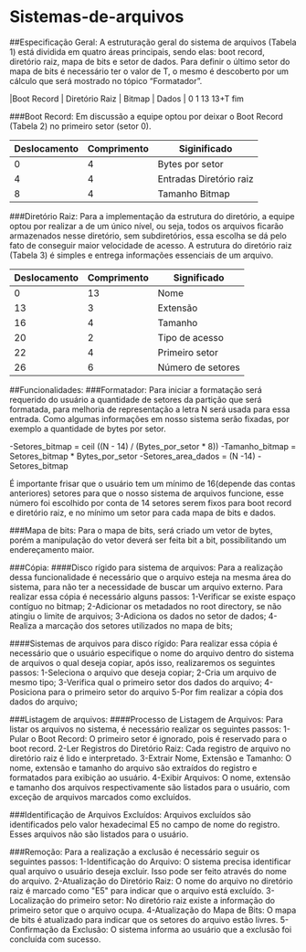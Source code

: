 # Sistemas-de-arquivos

##Especificação Geral:
	A estruturação geral do sistema de arquivos (Tabela 1) está dividida em quatro áreas principais, sendo elas: boot record, diretório raiz, mapa de bits e setor de dados. Para definir o último setor do mapa de bits é necessário ter o valor de T, o mesmo é descoberto por um cálculo que será mostrado no tópico “Formatador”.

|Boot Record | Diretório Raiz | Bitmap | Dados |
0            1               13      13+T      fim

###Boot Record:
	Em discussão a equipe optou por deixar o Boot Record (Tabela 2) no primeiro setor (setor 0).

 | Deslocamento | Comprimento | Siginificado |
 | --- | --- | --- |
 | 0 | 4 | Bytes por setor |
 | 4 | 4 | Entradas Diretório raiz |
 | 8 | 4 | Tamanho Bitmap |

###Diretório Raiz:
	Para a implementação da estrutura do diretório, a equipe optou por realizar a de um único nível, ou seja, todos os arquivos ficarão armazenados nesse diretório, sem subdiretórios, essa escolha se dá pelo fato de conseguir maior velocidade de acesso. A estrutura do diretório raiz (Tabela 3) é simples e entrega informações essenciais de um arquivo.

| Deslocamento | Comprimento | Significado |
| --- | --- | --- |
| 0 | 13 | Nome |
| 13 | 3 | Extensão |
| 16 | 4 | Tamanho |
| 20 | 2 | Tipo de acesso |
| 22 | 4 | Primeiro setor |
| 26 | 6 | Número de setores |

##Funcionalidades:
###Formatador:
	Para iniciar a formatação será requerido do usuário a quantidade de setores da partição que será formatada, para melhoria de representação a letra N será usada para essa entrada. Como algumas informações em nosso sistema serão fixadas, por exemplo a quantidade de bytes por setor.

 -Setores_bitmap = ceil ((N - 14) / (Bytes_por_setor * 8))
 -Tamanho_bitmap = Setores_bitmap * Bytes_por_setor
 -Setores_area_dados = (N -14) - Setores_bitmap

  É importante frisar que o usuário tem um mínimo de 16(depende das contas anteriores) setores para que o nosso sistema de arquivos funcione, esse número foi escolhido por conta de 14 setores serem fixos para boot record e diretório raiz, e no mínimo um setor para cada mapa de bits e dados.

###Mapa de bits:
	Para o mapa de bits, será criado um vetor de bytes, porém a manipulação do vetor deverá ser feita bit a bit, possibilitando um endereçamento maior.

###Cópia:
####Disco rígido para sistema de arquivos:
	Para a realização dessa funcionalidade é necessário que o arquivo esteja na mesma área do sistema, para não ter a necessidade de buscar um arquivo externo. Para realizar essa cópia é necessário alguns passos:
 1-Verificar se existe espaço contíguo no bitmap;
 2-Adicionar os metadados no root directory, se não atingiu o limite de arquivos;
 3-Adiciona os dados no setor de dados;
 4-Realiza a marcação dos setores utilizados no mapa de bits;

####Sistemas de arquivos para disco rígido:
	Para realizar essa cópia é necessário que o usuário especifique o nome do arquivo dentro do sistema de arquivos o qual deseja copiar, após isso, realizaremos os seguintes passos:
 1-Seleciona o arquivo que deseja copiar;
 2-Cria um  arquivo de mesmo tipo;
 3-Verifica qual o primeiro setor dos dados do arquivo;
 4-Posiciona para o primeiro setor do arquivo 
 5-Por fim realizar a cópia dos dados do arquivo;

###Listagem de arquivos: 
####Processo de Listagem de Arquivos:
  Para listar os arquivos no sistema, é necessário realizar os seguintes passos:
 1-Pular o Boot Record: O primeiro setor é ignorado, pois é reservado para o boot record.
 2-Ler Registros do Diretório Raiz: Cada registro de arquivo no diretório raiz é lido e interpretado.
 3-Extrair Nome, Extensão e Tamanho: O nome, extensão e tamanho do arquivo são extraídos do registro e formatados para exibição ao usuário.
 4-Exibir Arquivos: O nome, extensão e tamanho dos arquivos respectivamente são listados para o usuário, com exceção de arquivos marcados como excluídos.

###Identificação de Arquivos Excluídos:
  Arquivos excluídos são identificados pelo valor hexadecimal E5 no campo de nome do registro. Esses arquivos não são listados para o usuário.

###Remoção: 
	Para a realização a exclusão é necessário seguir os seguintes passos:
 1-Identificação do Arquivo: O sistema precisa identificar qual arquivo o usuário deseja excluir. Isso pode ser feito através do nome do arquivo.
 2-Atualização do Diretório Raiz: O nome do arquivo no diretório raiz é marcado como "E5" para indicar que o arquivo está excluído.
 3-Localização do primeiro setor: No diretório raiz existe a informação do primeiro setor que o arquivo ocupa.
 4-Atualização do Mapa de Bits: O mapa de bits é atualizado para indicar que os setores do arquivo estão livres.
 5-Confirmação da Exclusão: O sistema informa ao usuário que a exclusão foi concluída com sucesso.


